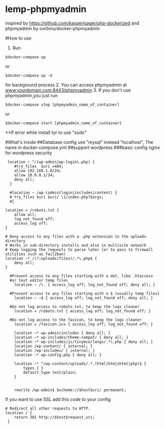 # lemp-phpmyadmin

inspired by https://github.com/kasperisager/php-dockerized and phpmyadmin by corbinu/docker-phpmyadmin

#How to use 
1. Run 
  ``` 
  $docker-compose up
  ```
  or 
  ``` 
  $docker-compose up -d 
  ```
  for background process
2. You can access phpmyadmin at www.yourdomain.com:8443/phpmyadmin
3. If you don't use phpmyadmin,you just run 
```
$docker-compose stop [phpmyadmin_name_of_container]
```
or 
```
$docker-compose start [phpmyadmin_name_of_container]
```
**If error while install tyr to use "sudo" 

#What's inside
##Database config 
use "mysql" instead "localhost", The name in docker-compose.yml
##support wordpress
###basic config nginx for wordpress security
```
 location ~ ^/(wp-admin|wp-login\.php) {
    #try_files  $uri =404;
    allow 192.168.1.0/24;
    allow 10.0.0.1/24;
    deny all;
  }
  
  #location ~ /wp-(admin|login|includes|content) {
  # try_files $uri $uri/ \1/index.php?$args;
  #}

location = /robots.txt {
	allow all;
	log_not_found off;
	access_log off;
}

# Deny access to any files with a .php extension in the uploads directory
# Works in sub-directory installs and also in multisite network
# Keep logging the requests to parse later (or to pass to firewall utilities such as fail2ban)
location ~* /(?:uploads|files)/.*\.php$ {
	deny all;
}
  
  #Prevent access to any files starting with a dot, like .htaccess
  #or text editor temp files
    location ~ /\. { access_log off; log_not_found off; deny all; }

  #Prevent access to any files starting with a $ (usually temp files)
    location ~ ~$ { access_log off; log_not_found off; deny all; }

  #Do not log access to robots.txt, to keep the logs cleaner
    location = /robots.txt { access_log off; log_not_found off; }

  #Do not log access to the favicon, to keep the logs cleaner
    location = /favicon.ico { access_log off; log_not_found off; }

    location ~* wp-admin/includes { deny all; }
    location ~* wp-includes/theme-compat/ { deny all; }
    location ~* wp-includes/js/tinymce/langs/.*\.php { deny all; }
    location /wp-content/ { internal; }
    location /wp-includes/ { internal; }
    location ~* wp-config.php { deny all; }

    location ~* ^/wp-content/uploads/.*.(html|htm|shtml|php)$ {
        types { }
        default_type text/plain;
    }


    rewrite /wp-admin$ $scheme://$host$uri/ permanent;
  ```
If you want to use SSL add this code to your config
```
# Redirect all other requests to HTTP.
location / {
    return 301 http://$host$request_uri;
 }
```
